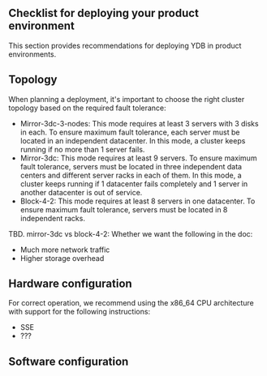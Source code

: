 ## Checklist for deploying your product environment

This section provides recommendations for deploying YDB in product environments.

## Topology

When planning a deployment, it's important to choose the right cluster topology based on the required fault tolerance:

* Mirror-3dc-3-nodes: This mode requires at least 3 servers with 3 disks in each. To ensure maximum fault tolerance, each server must be located in an independent datacenter. In this mode, a cluster keeps running if no more than 1 server fails.
* Mirror-3dc: This mode requires at least 9 servers. To ensure maximum fault tolerance, servers must be located in three independent data centers and different server racks in each of them. In this mode, a cluster keeps running if 1 datacenter fails completely and 1 server in another datacenter is out of service.
* Block-4-2: This mode requires at least 8 servers in one datacenter. To ensure maximum fault tolerance, servers must be located in 8 independent racks.

TBD.  mirror-3dc vs block-4-2: Whether we want the following in the doc:

- Much more network traffic
- Higher storage overhead

## Hardware configuration

For correct operation, we recommend using the x86_64 CPU architecture with support for the following instructions:

- SSE
- ???

## Software configuration

